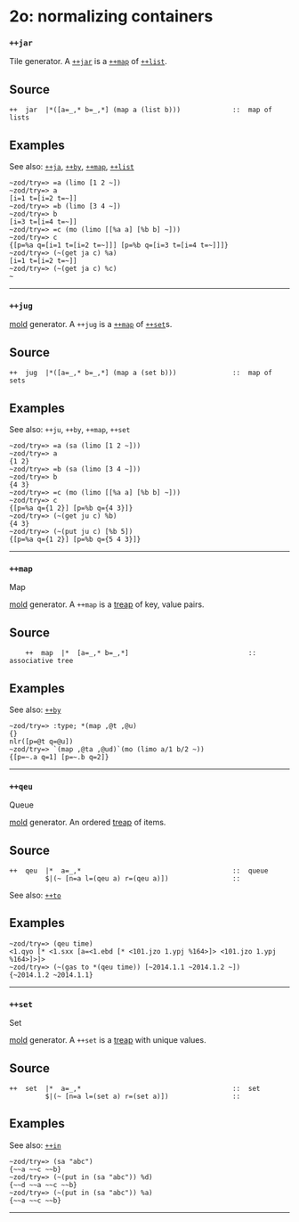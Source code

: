 # 2o: normalizing containers
### `++jar`


Tile generator. A [`++jar`]() is a [`++map`]() of [`++list`]().

Source
------

    ++  jar  |*([a=_,* b=_,*] (map a (list b)))             ::  map of lists

Examples
--------

See also: [`++ja`](), [`++by`](), [`++map`](), [`++list`]()

    ~zod/try=> =a (limo [1 2 ~])
    ~zod/try=> a
    [i=1 t=[i=2 t=~]]
    ~zod/try=> =b (limo [3 4 ~])
    ~zod/try=> b
    [i=3 t=[i=4 t=~]]
    ~zod/try=> =c (mo (limo [[%a a] [%b b] ~]))
    ~zod/try=> c
    {[p=%a q=[i=1 t=[i=2 t=~]]] [p=%b q=[i=3 t=[i=4 t=~]]]}
    ~zod/try=> (~(get ja c) %a)
    [i=1 t=[i=2 t=~]]
    ~zod/try=> (~(get ja c) %c)
    ~



***
### `++jug`

[mold]() generator.  A `++jug` is a [`++map`]() of [`++set`]()s.

Source
------

    ++  jug  |*([a=_,* b=_,*] (map a (set b)))              ::  map of sets

Examples
--------

See also: `++ju`, `++by`, `++map`, `++set`

    ~zod/try=> =a (sa (limo [1 2 ~]))
    ~zod/try=> a
    {1 2}
    ~zod/try=> =b (sa (limo [3 4 ~]))
    ~zod/try=> b
    {4 3}
    ~zod/try=> =c (mo (limo [[%a a] [%b b] ~]))
    ~zod/try=> c
    {[p=%a q={1 2}] [p=%b q={4 3}]}
    ~zod/try=> (~(get ju c) %b)
    {4 3}
    ~zod/try=> (~(put ju c) [%b 5])
    {[p=%a q={1 2}] [p=%b q={5 4 3}]}


***
### `++map`

Map

[mold]() generator. A `++map` is a [treap](http://en.wikipedia.org/wiki/Treap) of
key, value pairs.


Source
------

        ++  map  |*  [a=_,* b=_,*]                              ::  associative tree

Examples
--------

See also: [`++by`]()

    ~zod/try=> :type; *(map ,@t ,@u)
    {}
    nlr([p=@t q=@u])
    ~zod/try=> `(map ,@ta ,@ud)`(mo (limo a/1 b/2 ~))
    {[p=~.a q=1] [p=~.b q=2]}



***
### `++qeu`

Queue

[mold]() generator. An ordered [treap](http://en.wikipedia.org/wiki/Treap) of
items.

Source
------

    ++  qeu  |*  a=_,*                                      ::  queue
             $|(~ [n=a l=(qeu a) r=(qeu a)])                ::

See also: [`++to`]()

Examples
--------

    ~zod/try=> (qeu time)
    <1.qyo [* <1.sxx [a=<1.ebd [* <101.jzo 1.ypj %164>]> <101.jzo 1.ypj %164>]>]>
    ~zod/try=> (~(gas to *(qeu time)) [~2014.1.1 ~2014.1.2 ~])
    {~2014.1.2 ~2014.1.1}



***
### `++set`

Set

[mold]() generator. A `++set` is a
[treap](http://en.wikipedia.org/wiki/Treap) with unique values.

Source
------

    ++  set  |*  a=_,*                                      ::  set
             $|(~ [n=a l=(set a) r=(set a)])                ::

Examples
--------

See also: [`++in`]()

    ~zod/try=> (sa "abc")
    {~~a ~~c ~~b}
    ~zod/try=> (~(put in (sa "abc")) %d)
    {~~d ~~a ~~c ~~b}
    ~zod/try=> (~(put in (sa "abc")) %a)
    {~~a ~~c ~~b}



***
